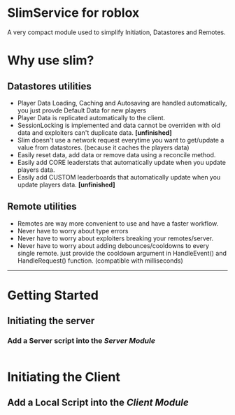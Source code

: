 # SlimService for roblox
A very compact module used to simplify Initiation, Datastores and Remotes.

# Why use slim?

## Datastores utilities
* Player Data Loading, Caching and Autosaving are handled automatically, you just provde Default Data for new players
* Player Data is replicated automatically to the client.
* SessionLocking is implemented and data cannot be overriden with old data and exploiters can't duplicate data. **[unfinished]**
* Slim doesn't use a network request everytime you want to get/update a value from datastores. (because it caches the players data)
* Easily reset data, add data or remove data using a reconcile method.
* Easily add CORE leaderstats that automatically update when you update players data.
* Easily add CUSTOM leaderboards that automatically update when you update players data. **[unfinished]**

## Remote utilities
* Remotes are way more convenient to use and have a faster workflow.
* Never have to worry about type errors
* Never have to worry about exploiters breaking your remotes/server.
* Never have to worry about adding debounces/cooldowns to every single remote.
  just provide the cooldown argument in HandleEvent() and HandleRequest() function. (compatible with milliseconds)


***

# Getting Started

## Initiating the server
### Add a Server script into the _Server Module_

```lua

```

# Initiating the Client
## Add a Local Script into the _Client Module_

```lua

```
